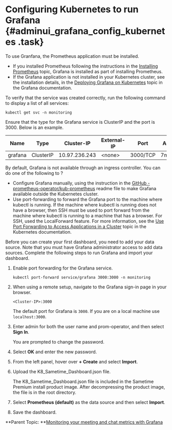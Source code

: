 # Configuring Kubernetes to run Grafana {#adminui_grafana_config_kubernetes .task}

To use Granfana, the Prometheus application must be installed.

-   If you installed Prometheus following the instructions in the [Installing Prometheus](installation_prometheus.md) topic, Grafana is installed as part of installing Prometheus.
-   If the Grafana application is not installed in your Kubernetes cluster, see the installation details, in the [Deploying Grafana on Kubernetes](https://grafana.com/docs/grafana/latest/setup-grafana/installation/kubernetes/) topic in the Grafana documentation.

To verify that the service was created correctly, run the following command to display a list of all services:

```
kubectl get svc -n monitoring
```

Ensure that the type for the Grafana service is ClusterIP and the port is 3000. Below is an example.

|Name|Type|Cluster-IP|External-IP|Port|Age|
|----|----|----------|-----------|----|---|
|grafana|ClusterIP|10.97.236.243|<none\>|3000/TCP|7m2s|

By default, Grafana is not available through an ingress controller. You can do one of the following to ?

-   Configure Grafana manually, using the instruction in the [GitHub - prometheus-operator/kub-prometheus](https://github.com/prometheus-operator/kube-prometheus) readme file to make Grafana available outside the Kubernetes cluster.
-   Use port-forwarding to forward the Grafana port to the machine where kubectl is running. If the machine where kubectl is running does not have a browser, then SSH must be used to port forward from the machine where kubectl is running to a machine that has a browser. For SSH, used the LocalForward feature. For more information, see the [Use Port Forwarding to Access Applications in a Cluster](https://kubernetes.io/docs/tasks/access-application-cluster/port-forward-access-application-cluster.html) topic in the Kubernetes documentation.

Before you can create your first dashboard, you need to add your data source. Note that you must have Grafana administrator access to add data sources. Complete the following steps to run Grafana and import your dashboard.

1.  Enable port forwarding for the Grafana service.

    ``` {#codeblock_apz_1hd_nvb}
    kubectl port-forward service/grafana 3000:3000 -n monitoring
    ```

2.  When using a remote setup, navigate to the Grafana sign-in page in your browser.

    ``` {#codeblock_s5j_gpz_lvb}
    <Cluster-IP>:3000
    ```

    The default port for Grafana is `3000`. If you are on a local machine use `localhost:3000`.

3.  Enter admin for both the user name and prom-operator, and then select **Sign In**.

    You are prompted to change the password.

4.  Select **OK** and enter the new password.

5.  From the left panel, hover over **+ Create** and select **Import**.

6.  Upload the K8\_Sametime\_Dashboard.json file.

    The K8\_Sametime\_Dashboard.json file is included in the Sametime Premium install product image. After decompressing the product image, the file is in the root directory.

7.  Select **Prometheus \(default\)** as the data source and then select **Import**.

8.  Save the dashboard.


**Parent Topic:  **[Monitoring your meeting and chat metrics with Grafana](adminui_grafana_overview.md)

